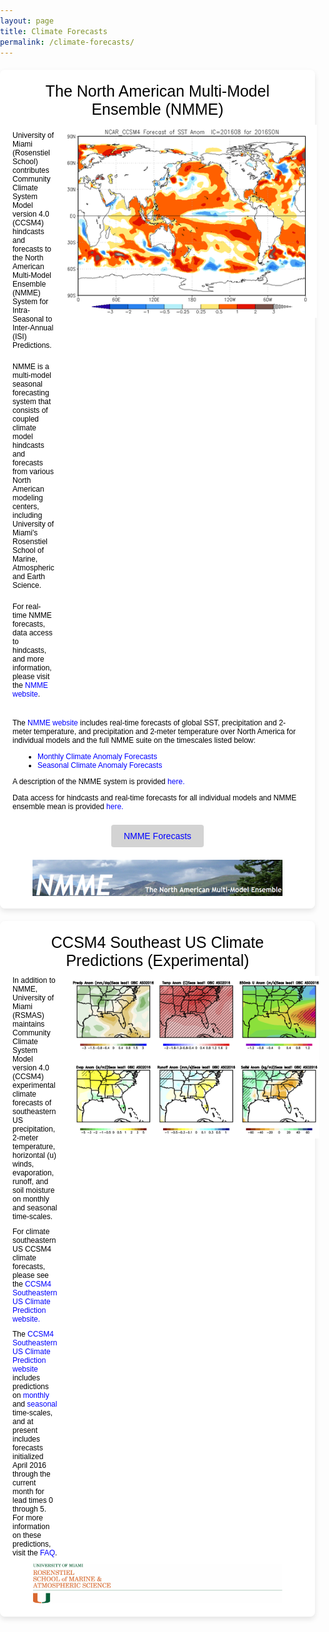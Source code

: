 ```yaml
---
layout: page
title: Climate Forecasts
permalink: /climate-forecasts/
---
```

<style>
  @import url('https://fonts.googleapis.com/css2?family=Roboto:wght@700&display=swap'); /* Example of importing a Google Font */

  body {
    background: url('/assets/images/cloud.jpg') no-repeat center center fixed;
    background-size: cover;
    margin: 0;
    padding: 0;
    font-family: 'Arial', sans-serif; /* Default font for the page */
  }
  .navbar {
    margin-bottom: 0;
    border-bottom: none;
  }
  .page-content {
    padding-top: 0; /* Remove any top padding */
  }
  .page-content h1 {
    display: none; /* Hide the large title */
  }
  .custom-title {
    font-size: 25px;
    font-weight: bold;
    text-decoration: underline;
  }
  .custom-description {
    margin-top: 10px;
    font-size: 16px;
  }
  .sub-container {
    display: flex;
    align-items: flex-start;
    margin-top: 20px;
  }
  .year-title {
    font-size: 20px;
    font-weight: bold;
    text-decoration: underline;
    margin-right: 20px;
  }
  .publication-text {
    font-size: 14px;
  }
  .publication-text a {
    text-decoration: none;
    color: inherit;
  }
  .underline {
    text-decoration: underline;
  }
  .bold {
    font-weight: bold;
  }
  .pad {
    margin-top: 10px;
  }
  .divider {
    border-top: 1px solid #000;
    width: fit-content;
    margin: 10px 0;
  }
  .container {
    background-color: rgba(255, 255, 255, 0.8); /* Slightly transparent white background for better readability */
    padding: 20px;
    border-radius: 8px;
    max-width: 800px;
    margin: 20px auto; /* Center the container on the page */
    box-shadow: 0 4px 8px rgba(0, 0, 0, 0.1);
  }
  .nmme-container, .ccsm4-container {
    background-color: rgba(255, 255, 255, 0.9); /* Slightly transparent white background */
    padding: 20px;
    border-radius: 8px;
    max-width: 1200px; /* Increase the max-width to make the container wider */
    margin: 20px auto; /* Center the container on the page */
    box-shadow: 0 4px 8px rgba(0, 0, 0, 0.1);
    display: flex;
    flex-direction: column; /* Ensure title is above text and image */
    align-items: flex-start;
  }
  .nmme-title, .ccsm4-title {
    font-size: 25px; /* Slightly smaller font size */
    color: black;
    margin-bottom: 10px; /* Less padding between title and text/image */
    width: 100%;
    text-align: center; /* Center the title */
  }
  .nmme-content, .ccsm4-content {
    display: flex;
    align-items: flex-start;
    width: 100%;
  }
  .nmme-content img, .ccsm4-content img {
    width: 400px; /* Increased width */
    height: auto;
    margin-left: 20px;
  }
  .nmme-content p, .ccsm4-content p {
    font-size: 12px; /* Smaller font size */
    color: black;
    margin: 0;
  }
  .nmme-container a, .ccsm4-container a {
    color: blue;
    text-decoration: none;
  }
  .nmme-container a:hover, .ccsm4-container a:hover {
    text-decoration: underline;
  }
  .full-width-text {
    width: 100%;
    margin-top: 20px; /* Add some space between the sections */
    font-size: 12px;
    color: black;
  }
  .full-width-text ul {
    list-style-type: disc;
    padding-left: 40px; /* Adjust the padding to control indentation */
  }
  .content-wrapper {
    display: flex;
    align-items: flex-start;
  }
  .content-wrapper img {
    margin-right: 20px;
    width: 250px;
    height: auto;
  }
  .content-wrapper div {
    flex: 1;
  }
  .content-wrapper h1 {
    margin: 0;
    font-size: 24px;
    color: black;
  }
  .content-wrapper p {
    margin: 0;
    font-size: 14px; /* Smaller font size for all lines except the first */
    color: black;
  }
  .content-wrapper p.lightgreen a {
    color: green;
    text-decoration: none;
  }
  .content-wrapper p.lightblue a {
    color: lightblue;
    text-decoration: none;
  }
  .page-people .page-title {
    display: none; /* Hide the title on the page */
  }
  .new-container {
    background-color: rgba(255, 255, 255, 0.8); /* Slightly transparent white background for better readability */
    padding: 20px;
    border-radius: 8px;
    max-width: 800px;
    margin: 20px auto; /* Center the container on the page */
    box-shadow: 0 4px 8px rgba(0, 0, 0, 0.1);
    margin-top: 20px; /* Add space between containers */
  }
  .new-container h2 {
    font-size: 24px;
    color: black;
    margin-bottom: 10px; /* Smaller distance between title and content */
  }
  .columns {
    display: flex;
    justify-content: space-between;
    flex-wrap: wrap; /* Allow columns to wrap to the next line */
  }
  .column {
    flex: 1;
    text-align: center;
    margin: 10px; /* Add margin to space out columns */
    max-width: calc(33.333% - 20px); /* Ensure three columns per row */
  }
  .column img {
    width: 100%;
    height: auto;
    max-width: 200px;
    margin-bottom: 10px;
  }
  .column p {
    font-size: 14px; /* Adjust the font size as needed */
    color: black;
    margin: 5px 0;
  }
  .column p.name {
    font-size: 18px;
    font-style: normal;
    color: black;
  }
  .column p.navy {
    color: navy;
  }
  .column p.purple {
    color: purple;
  }
  .former-container .content-wrapper h1 {
    font-weight: bold;
  }
  .former-container .content-wrapper p {
    margin-top: 10px; /* Add margin between lines */
    font-style: normal; /* Ensure no italic style */
  }
  .former-container .content-wrapper p.contact-email {
    font-style: normal;
    margin-top: 5px;
  }
  .former-container .content-wrapper p.italic {
    font-style: italic;
  }
  .smaller-image {
    width: 150px;
    height: auto;
  }
  .webpage-button {
    display: inline-block;
    padding: 10px 20px;
    margin-top: 10px;
    background-color: lightblue;
    color: white;
    border: 2px solid white;
    border-radius: 4px;
    text-decoration: none;
    font-size: 14px;
  }
  .webpage-button:hover {
    background-color: #87CEEB; /* Darker shade of light blue */
  }
  .centered-image {
    display: flex;
    justify-content: center;
    width: 100%;
    margin-top: 10px; /* Reduce the space between the text and the image */
  }
  .centered-image img {
    width: 400px; /* Set the desired width */
    height: auto;
  }
  .nmme-content p {
    padding-top: 10px; /* Add padding to the text under the title in the first container */
  }
  .nmme-button {
  display: inline-block;
  padding: 10px 20px;
  background-color: lightgray; /* Light gray color for the button */
  color: white;
  border: none; /* Remove any border */
  border-radius: 4px;
  text-decoration: none;
  font-size: 14px;
  margin-bottom: 10px; /* Add some space below the button */
}

.nmme-button:hover {
  background-color: #d3d3d3; /* Slightly darker shade of gray on hover */
}

.centered-button {
  display: flex;
  justify-content: center; /* Center the button horizontally */
  margin-top: 10px;
  width: 100%; /* Ensure the button stays centered in the container */
}
</style>

<div class="nmme-container">
  <div class="nmme-title">The North American Multi-Model Ensemble (NMME)</div>
  <div class="nmme-content">
    <div>
      <p>University of Miami (Rosenstiel School) contributes Community Climate System Model version 4.0 (CCSM4) hindcasts and forecasts to the North American Multi-Model Ensemble (NMME) System for Intra-Seasonal to Inter-Annual (ISI) Predictions.</p>
      <p style="margin-top: 10px; font-size: 12px;">NMME is a multi-model seasonal forecasting system that consists of coupled climate model hindcasts and forecasts from various North American modeling centers, including University of Miami's Rosenstiel School of Marine, Atmospheric and Earth Science.</p>
      <p style="margin-top: 10px">For real-time NMME forecasts, data access to hindcasts, and more information, please visit the <a href="https://www.cpc.ncep.noaa.gov/products/NMME/">NMME website</a>.</p>
    </div>
    <img src="/assets/images/nmme.jpg" alt="NMME">
  </div>
  <div class="full-width-text">
    <p>The <a href="https://www.cpc.ncep.noaa.gov/products/NMME/">NMME website</a> includes real-time forecasts of global SST, precipitation and 2-meter temperature, and precipitation and 2-meter temperature over North America for individual models and the full NMME suite on the timescales listed below:</p>
    <ul>
      <li><a href="https://www.cpc.ncep.noaa.gov/products/NMME/monanom.shtml">Monthly Climate Anomaly Forecasts</a></li>
      <li><a href="https://www.cpc.ncep.noaa.gov/products/NMME/seasanom.shtml">Seasonal Climate Anomaly Forecasts</a></li>
    </ul>
    <p style="margin-top: 10px;"> A description of the NMME system is provided <a href="https://www.cpc.ncep.noaa.gov/products/NMME/NMME_description.html">here.</a> </p>
    <p style="margin-top: 10px;"> Data access for hindcasts and real-time forecasts for all individual models and NMME ensemble mean is provided <a href="https://www.cpc.ncep.noaa.gov/products/NMME/data.html">here.</a> </p>
  </div>
  <!-- Button added here -->
  <div class="centered-button">
    <a href="https://nmme.earth.miami.edu/" class="nmme-button">NMME Forecasts</a>
  </div>  
  <div class="centered-image">
    <img src="/assets/images/nmme2.jpg" alt="NMME 2">
  </div>
</div>

<div class="ccsm4-container">
  <div class="ccsm4-title">CCSM4 Southeast US Climate Predictions (Experimental)</div>
  <div class="ccsm4-content">
    <div>
      <p>In addition to NMME, University of Miami (RSMAS) maintains Community Climate System Model version 4.0 (CCSM4) experimental climate forecasts of southeastern US precipitation, 2-meter temperature, horizontal (u) winds, evaporation, runoff, and soil moisture on monthly and seasonal time-scales.</p>
      <p style="margin-top: 10px; font-size: 12px;">For climate southeastern US CCSM4 climate forecasts, please see the <a href="https://rsmas-ccsm4.weebly.com/">CCSM4 Southeastern US Climate Prediction website.</a></p>
      <p style="margin-top: 10px;"> The <a href="https://rsmas-ccsm4.weebly.com/">CCSM4 Southeastern US Climate Prediction website</a> includes predictions on <a href="https://rsmas-ccsm4.weebly.com/monthly.html">monthly</a> and <a href="https://rsmas-ccsm4.weebly.com/seasonal.html">seasonal</a> time-scales, and at present includes forecasts initialized April 2016 through the current month for lead times 0 through 5.  For more information on these predictions, visit the <a href="https://rsmas-ccsm4.weebly.com/faq.html">FAQ</a>.  </p>
    </div>
    <img src="/assets/images/ccsm4.jpg" alt="CCSM4">
  </div>
  <div class="centered-image">
    <img src="/assets/images/ccsm42.jpg" alt="CCSM4 2">
  </div>
</div>
